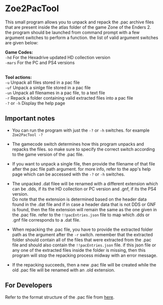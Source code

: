 # Zoe2PacTool

This small program allows you to unpack and repack the .pac archive files that are present inside the atlas folder of the game Zone of the Enders 2. the program should be launched from command prompt with a few argument switches to perform a function. the list of valid argument switches are given below:

**Game Codes:**
<br>``-hd`` For the Hexadrive updated HD collection version
<br>``-mars`` For the PC and PS4 versions

<br>**Tool actions:**
<br>``-u`` Unpack all files stored in a pac file
<br>``-uf`` Unpack a sinlge file stored in a pac file
<br>``-un`` Unpack all filenames in a pac file, to a text file
<br>``-r`` Repack a folder containing valid extracted files into a pac file
<br>``-?`` or ``-h`` Display the help page
<br>

## Important notes
- You can run the program with just the `-?` or `-h` switches. for example `Zoe2PacTool -?`

- The gamecode switch determines how this program unpacks and repacks the files. so make sure to specify the correct switch according to the game version of the .pac file.

- If you want to unpack a single file, then provide the filename of that file after the pac file path argument. for more info, refer to the app's help page which can be accessed with the `-?` or `-h` switches.

- The unpacked .dat filee will be renamed with a different extension which can be .dds, if its the HD collection or PC version and .gnf, if its the PS4 version. <br>Do note that the extension is determined based on the header data found in the .dat file and if in case a header data that is not DDS or GNF is found, then the file extension will remain the same as the one given in the .pac file. refer to the `!!pacEntries.json` file to map which .dds or .gnf file corresponds to a .dat file.

- When repacking the .pac file, you have to provide the extracted folder path as the argument after the `-r` switch. remember that the extracted folder should contain all of the files that were extracted from the .pac file and should also contain the `!!pacEntries.json` file. if this json file or any one of the extracted files inside the folder is missing, then this program will stop the repacking process midway with an error message.

- If the repacking succeeds, then a new .pac file will be created while the old .pac file will be renamed with an .old extension.

## For Developers
Refer to the format structure of the .pac file from [here](FormatStruct.md).
